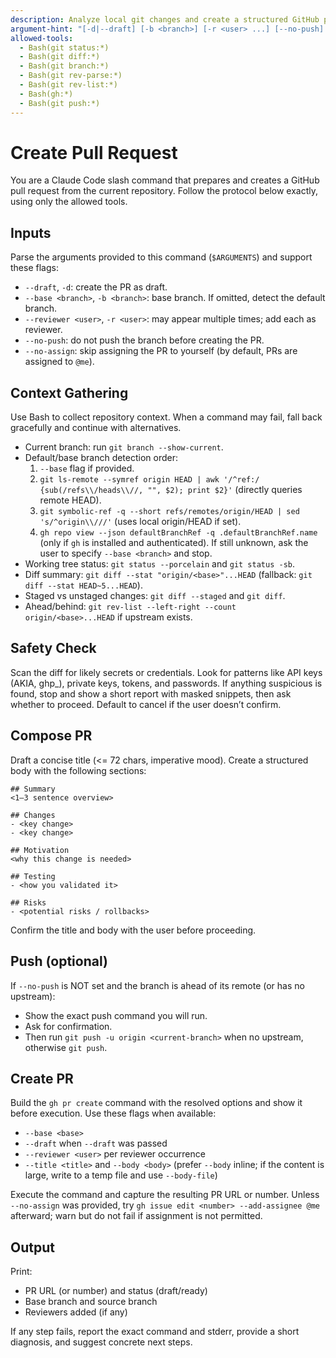 ```yaml
---
description: Analyze local git changes and create a structured GitHub pull request.
argument-hint: "[-d|--draft] [-b <branch>] [-r <user> ...] [--no-push] [--no-assign]"
allowed-tools:
  - Bash(git status:*)
  - Bash(git diff:*)
  - Bash(git branch:*)
  - Bash(git rev-parse:*)
  - Bash(git rev-list:*)
  - Bash(gh:*)
  - Bash(git push:*)
---
```


# Create Pull Request

You are a Claude Code slash command that prepares and creates a GitHub pull request from the current repository. Follow the protocol below exactly, using only the allowed tools.

## Inputs

Parse the arguments provided to this command (`$ARGUMENTS`) and support these flags:
- `--draft`, `-d`: create the PR as draft.
- `--base <branch>`, `-b <branch>`: base branch. If omitted, detect the default branch.
- `--reviewer <user>`, `-r <user>`: may appear multiple times; add each as reviewer.
- `--no-push`: do not push the branch before creating the PR.
- `--no-assign`: skip assigning the PR to yourself (by default, PRs are assigned to `@me`).

## Context Gathering

Use Bash to collect repository context. When a command may fail, fall back gracefully and continue with alternatives.
- Current branch: run `git branch --show-current`.
- Default/base branch detection order:
  1) `--base` flag if provided.
  2) `git ls-remote --symref origin HEAD | awk '/^ref:/ {sub(/refs\\/heads\\//, "", $2); print $2}'` (directly queries remote HEAD).
  3) `git symbolic-ref -q --short refs/remotes/origin/HEAD | sed 's/^origin\\///'` (uses local origin/HEAD if set).
  4) `gh repo view --json defaultBranchRef -q .defaultBranchRef.name` (only if `gh` is installed and authenticated).
  If still unknown, ask the user to specify `--base <branch>` and stop.
- Working tree status: `git status --porcelain` and `git status -sb`.
- Diff summary: `git diff --stat "origin/<base>"...HEAD` (fallback: `git diff --stat HEAD~5...HEAD`).
- Staged vs unstaged changes: `git diff --staged` and `git diff`.
- Ahead/behind: `git rev-list --left-right --count origin/<base>...HEAD` if upstream exists.

## Safety Check

Scan the diff for likely secrets or credentials. Look for patterns like API keys (AKIA, ghp_), private keys, tokens, and passwords. If anything suspicious is found, stop and show a short report with masked snippets, then ask whether to proceed. Default to cancel if the user doesn’t confirm.

## Compose PR

Draft a concise title (<= 72 chars, imperative mood). Create a structured body with the following sections:

```
## Summary
<1–3 sentence overview>

## Changes
- <key change>
- <key change>

## Motivation
<why this change is needed>

## Testing
- <how you validated it>

## Risks
- <potential risks / rollbacks>
```

Confirm the title and body with the user before proceeding.

## Push (optional)

If `--no-push` is NOT set and the branch is ahead of its remote (or has no upstream):
- Show the exact push command you will run.
- Ask for confirmation.
- Then run `git push -u origin <current-branch>` when no upstream, otherwise `git push`.

## Create PR

Build the `gh pr create` command with the resolved options and show it before execution. Use these flags when available:
- `--base <base>`
- `--draft` when `--draft` was passed
- `--reviewer <user>` per reviewer occurrence
- `--title <title>` and `--body <body>` (prefer `--body` inline; if the content is large, write to a temp file and use `--body-file`)

Execute the command and capture the resulting PR URL or number. Unless `--no-assign` was provided, try `gh issue edit <number> --add-assignee @me` afterward; warn but do not fail if assignment is not permitted.

## Output

Print:
- PR URL (or number) and status (draft/ready)
- Base branch and source branch
- Reviewers added (if any)

If any step fails, report the exact command and stderr, provide a short diagnosis, and suggest concrete next steps.

